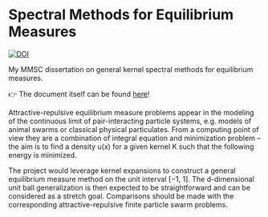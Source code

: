 # Spectral Methods for Equilibrium Measures

[![DOI](https://zenodo.org/badge/615078885.svg)](https://zenodo.org/badge/latestdoi/615078885)

My MMSC dissertation on general kernel spectral methods for equilibrium measures.

👉 The document itself can be found [here](https://raw.githubusercontent.com/MrP01/Dissertation/master/thesis/thesis.pdf)!

Attractive-repulsive equilibrium measure problems appear in the modeling of the continuous limit of
pair-interacting particle systems, e.g. models of animal swarms or classical physical particulates.
From a computing point of view they are a combination of integral equation and minimization problem
– the aim is to find a density u(x) for a given kernel K such that the following energy is minimized.

The project would leverage kernel expansions to construct a general equilibrium measure method on
the unit interval [−1, 1]. The d-dimensional unit ball generalization is then expected to be straightforward
and can be considered as a stretch goal. Comparisons should be made with the corresponding
attractive-repulsive finite particle swarm problems.
